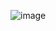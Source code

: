 ![image](https://github.com/omrawal/Design-Patterns/assets/51584907/615fb7bf-0b96-4291-84bf-4b1c46e9f798)
